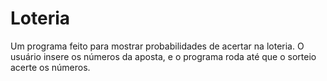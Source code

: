 # Loteria
Um programa feito para mostrar probabilidades de acertar na loteria. O usuário insere os números da aposta, e o programa roda até que o sorteio acerte os números.
